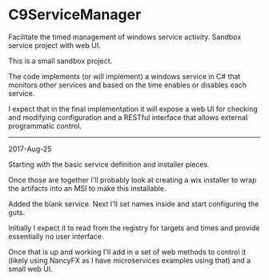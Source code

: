 # C9ServiceManager
Facilitate the timed management of windows service activity. Sandbox service project with web UI.

This is a small sandbox project.

The code implements (or will implement) a windows service in C# that
monitors other services and based on the time enables or disables each service.

I expect that in the final implementation it will expose a web UI for
checking and modifying configuration and a RESTful interface that
allows external programmatic control.

-----

2017-Aug-25

Starting with the basic service definition and installer pieces.

Once those are together I'll probably look at creating a wix installer
to wrap the artifacts into an MSI to make this installable.

Added the blank service. Next I'll set names inside and start
configuring the guts.

Initially I expect it to read from the registry for targets and times
and provide essentially no user interface.

Once that is up and working I'll add in a set of web methods to
control it (likely using NancyFX as I have microservices examples
using that) and a small web UI.

